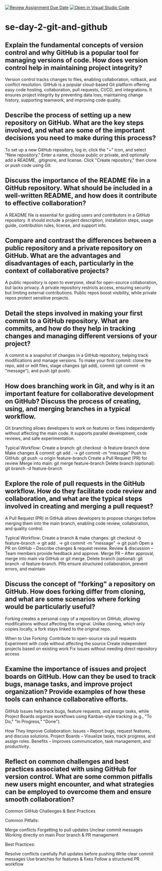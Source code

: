 [![Review Assignment Due Date](https://classroom.github.com/assets/deadline-readme-button-22041afd0340ce965d47ae6ef1cefeee28c7c493a6346c4f15d667ab976d596c.svg)](https://classroom.github.com/a/8wgCKhpZ)
[![Open in Visual Studio Code](https://classroom.github.com/assets/open-in-vscode-2e0aaae1b6195c2367325f4f02e2d04e9abb55f0b24a779b69b11b9e10269abc.svg)](https://classroom.github.com/online_ide?assignment_repo_id=18543814&assignment_repo_type=AssignmentRepo)
# se-day-2-git-and-github
## Explain the fundamental concepts of version control and why GitHub is a popular tool for managing versions of code. How does version control help in maintaining project integrity?
Version control tracks changes to files, enabling collaboration, rollback, and conflict resolution. GitHub is a popular cloud-based Git platform offering easy code hosting, collaboration, pull requests, CI/CD, and integrations. It ensures project integrity by preventing data loss, maintaining change history, supporting teamwork, and improving code quality.

## Describe the process of setting up a new repository on GitHub. What are the key steps involved, and what are some of the important decisions you need to make during this process?
To set up a new GitHub repository, log in, click the "+" icon, and select "New repository." Enter a name, choose public or private, and optionally add a README, .gitignore, and license. Click "Create repository," then clone or push code using Git.
## Discuss the importance of the README file in a GitHub repository. What should be included in a well-written README, and how does it contribute to effective collaboration?
A README file is essential for guiding users and contributors in a GitHub repository. It should include a project description, installation steps, usage guide, contribution rules, license, and support info. 
## Compare and contrast the differences between a public repository and a private repository on GitHub. What are the advantages and disadvantages of each, particularly in the context of collaborative projects?
A public repository is open to everyone, ideal for open-source collaboration, but lacks privacy. A private repository restricts access, ensuring security but limiting external contributions. Public repos boost visibility, while private repos protect sensitive projects.
## Detail the steps involved in making your first commit to a GitHub repository. What are commits, and how do they help in tracking changes and managing different versions of your project?
A commit is a snapshot of changes in a GitHub repository, helping track modifications and manage versions. To make your first commit: clone the repo, add or edit files, stage changes (git add), commit (git commit -m "message"), and push (git push).
## How does branching work in Git, and why is it an important feature for collaborative development on GitHub? Discuss the process of creating, using, and merging branches in a typical workflow.
Git branching allows developers to work on features or fixes independently without affecting the main code. It supports parallel development, code reviews, and safe experimentation.

Typical Workflow:
Create a branch: git checkout -b feature-branch  done
Make changes & commit: git add . → git commit -m "message"
Push to GitHub: git push -u origin feature-branch
Create a Pull Request (PR) for review
Merge into main: git merge feature-branch
Delete branch (optional): git branch -d feature-branch
## Explore the role of pull requests in the GitHub workflow. How do they facilitate code review and collaboration, and what are the typical steps involved in creating and merging a pull request?
A Pull Request (PR) in GitHub allows developers to propose changes before merging them into the main branch, enabling code review, collaboration, and quality control.

Typical Workflow:
Create a branch & make changes: git checkout -b feature-branch → git add . → git commit -m "message" → git push
Open a PR on GitHub – Describe changes & request review.
Review & discussion – Team members provide feedback and approve.
Merge PR – After approval, merge into main via GitHub or git merge.
Delete branch (optional): git branch -d feature-branch.
PRs ensure structured collaboration, prevent errors, and maintain 
## Discuss the concept of "forking" a repository on GitHub. How does forking differ from cloning, and what are some scenarios where forking would be particularly useful?
Forking creates a personal copy of a repository on GitHub, allowing modifications without affecting the original. Unlike cloning, which only copies locally, a fork stays linked to the original repo.

When to Use Forking:
 Contribute to open-source via pull requests
 Experiment with code without affecting the source
 Create independent projects based on existing work
 Fix issues without needing direct repository access
## Examine the importance of issues and project boards on GitHub. How can they be used to track bugs, manage tasks, and improve project organization? Provide examples of how these tools can enhance collaborative efforts.
GitHub Issues help track bugs, feature requests, and assign tasks, while Project Boards organize workflows using Kanban-style tracking (e.g., "To Do," "In Progress," "Done").

How They Improve Collaboration:
 Issues – Report bugs, request features, and discuss solutions.
 Project Boards – Visualize tasks, track progress, and assign roles.
 Benefits – Improves communication, task management, and productivity.
## Reflect on common challenges and best practices associated with using GitHub for version control. What are some common pitfalls new users might encounter, and what strategies can be employed to overcome them and ensure smooth collaboration?

Common GitHub Challenges & Best Practices

 Common Pitfalls:

Merge conflicts
Forgetting to pull updates
Unclear commit messages
Working directly on main
Poor branch & PR management

 Best Practices:

Resolve conflicts carefully
Pull updates before pushing
Write clear commit messages
Use branches for features & fixes
Follow a structured PR workflow